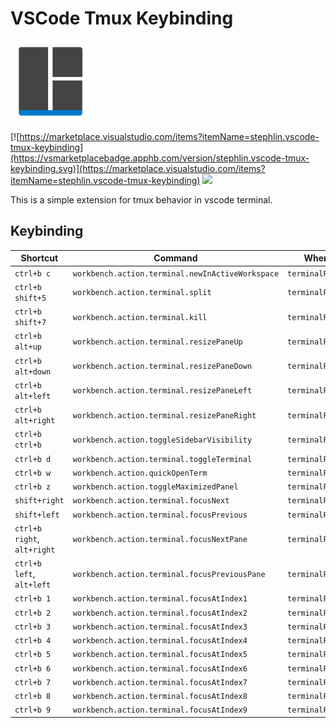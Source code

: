# VSCode Tmux Keybinding

<img src="https://raw.githubusercontent.com/StephLin/vscode-tmux-keybinding/master/images/icon.png" height="128">

[![https://marketplace.visualstudio.com/items?itemName=stephlin.vscode-tmux-keybinding](https://vsmarketplacebadge.apphb.com/version/stephlin.vscode-tmux-keybinding.svg)](https://marketplace.visualstudio.com/items?itemName=stephlin.vscode-tmux-keybinding)
[![](https://vsmarketplacebadge.apphb.com/installs-short/stephlin.vscode-tmux-keybinding.svg)](https://marketplace.visualstudio.com/items?itemName=stephlin.vscode-tmux-keybinding)

This is a simple extension for tmux behavior in vscode terminal.

## Keybinding

| Shortcut                    | Command                                          | When            |
| --------------------------- | ------------------------------------------------ | --------------- |
| `ctrl+b c`                  | `workbench.action.terminal.newInActiveWorkspace` | `terminalFocus` |
| `ctrl+b shift+5`            | `workbench.action.terminal.split`                | `terminalFocus` |
| `ctrl+b shift+7`            | `workbench.action.terminal.kill`                 | `terminalFocus` |
| `ctrl+b alt+up`             | `workbench.action.terminal.resizePaneUp`         | `terminalFocus` |
| `ctrl+b alt+down`           | `workbench.action.terminal.resizePaneDown`       | `terminalFocus` |
| `ctrl+b alt+left`           | `workbench.action.terminal.resizePaneLeft`       | `terminalFocus` |
| `ctrl+b alt+right`          | `workbench.action.terminal.resizePaneRight`      | `terminalFocus` |
| `ctrl+b ctrl+b`             | `workbench.action.toggleSidebarVisibility`       | `terminalFocus` |
| `ctrl+b d`                  | `workbench.action.terminal.toggleTerminal`       | `terminalFocus` |
| `ctrl+b w`                  | `workbench.action.quickOpenTerm`                 | `terminalFocus` |
| `ctrl+b z`                  | `workbench.action.toggleMaximizedPanel`          | `terminalFocus` |
| `shift+right`               | `workbench.action.terminal.focusNext`            | `terminalFocus` |
| `shift+left`                | `workbench.action.terminal.focusPrevious`        | `terminalFocus` |
| `ctrl+b right`, `alt+right` | `workbench.action.terminal.focusNextPane`        | `terminalFocus` |
| `ctrl+b left`, `alt+left`   | `workbench.action.terminal.focusPreviousPane`    | `terminalFocus` |
| `ctrl+b 1`                  | `workbench.action.terminal.focusAtIndex1`        | `terminalFocus` |
| `ctrl+b 2`                  | `workbench.action.terminal.focusAtIndex2`        | `terminalFocus` |
| `ctrl+b 3`                  | `workbench.action.terminal.focusAtIndex3`        | `terminalFocus` |
| `ctrl+b 4`                  | `workbench.action.terminal.focusAtIndex4`        | `terminalFocus` |
| `ctrl+b 5`                  | `workbench.action.terminal.focusAtIndex5`        | `terminalFocus` |
| `ctrl+b 6`                  | `workbench.action.terminal.focusAtIndex6`        | `terminalFocus` |
| `ctrl+b 7`                  | `workbench.action.terminal.focusAtIndex7`        | `terminalFocus` |
| `ctrl+b 8`                  | `workbench.action.terminal.focusAtIndex8`        | `terminalFocus` |
| `ctrl+b 9`                  | `workbench.action.terminal.focusAtIndex9`        | `terminalFocus` |
